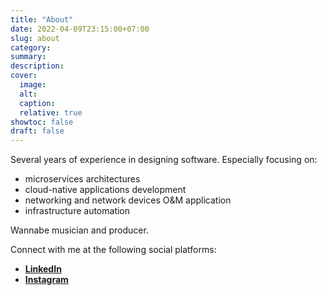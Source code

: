 ```yaml
---
title: "About"
date: 2022-04-09T23:15:00+07:00
slug: about
category:
summary:
description: 
cover:
  image:
  alt:
  caption: 
  relative: true
showtoc: false
draft: false
---
```


Several years of experience in designing software.
Especially focusing on:
 - microservices architectures
 - cloud-native applications development
 - networking and network devices O&M application
 - infrastructure automation

Wannabe musician and producer.

Connect with me at the following social platforms:
- [**LinkedIn**](https://www.linkedin.com/in/giacomo-cortesi-81387ab9/)
- [**Instagram**](https://www.instagram.com/powercorte/)
